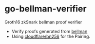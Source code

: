 # go-bellman-verifier

Groth16 zkSnark bellman proof verifier

- Verify proofs generated from [bellman](https://github.com/zkcrypto/bellman)
- Using [cloudflare/bn256](https://github.com/cloudflare/bn256) for the Pairing.

